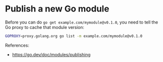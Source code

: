 # Publish a new Go module

Before you can do `go get example.com/mymodule@v0.1.0`, you need to tell the Go proxy to
cache that module version:

```sh
GOPROXY=proxy.golang.org go list -m example.com/mymodule@v0.1.0
```

References:

- https://go.dev/doc/modules/publishing
